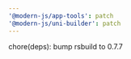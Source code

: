 ```yaml
---
'@modern-js/app-tools': patch
'@modern-js/uni-builder': patch
---
```


chore(deps): bump rsbuild to 0.7.7
